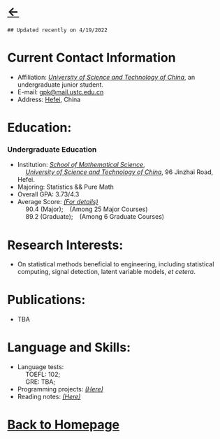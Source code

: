 # [<-](https://pkgu.github.io)

  ``## Updated recently on 4/19/2022``

# Current Contact Information
  - Affiliation: *[University of Science and Technology of China](http://en.ustc.edu.cn/)*, an undergraduate junior student. 
  - E-mail: gpk@mail.ustc.edu.cn
  - Address: [Hefei](https://www.google.com/maps/place/Hefei,+Anhui,+China/@31.6097465,116.7600658,7z/), China
 
# Education:

### Undergraduate Education
  - Institution: *[School of Mathematical Science](http://math.ustc.edu.cn/ENGLISH/list.htm)*,   
    &emsp; *[University of Science and Technology of China](http://en.ustc.edu.cn/)*, 96 Jinzhai Road, Hefei.
  - Majoring: Statistics && Pure Math
  - Overall GPA: 3.73/4.3 
  - Average Score: *[(For details)](https://github.com/PkGU/Past-Scores/blob/main/pastscores.md)*    
    &emsp; 90.4 (Major); &ensp; (Among 25 Major Courses)   
    &emsp; 89.2 (Graduate); &ensp; (Among 6 Graduate Courses)
  
# Research Interests:
  - On statistical methods beneficial to engineering, including statistical computing, signal detection, latent variable models, *et cetera*.

# Publications:
  - TBA

# Language and Skills:
  - Language tests:   
    &emsp; TOEFL: 102;   
    &emsp; GRE: TBA;    
  - Programming projects: *[(Here)](https://pkgu.github.io/Past-Projects/)*  
  - Reading notes: *[(Here)](https://pkgu.github.io/Past-Courses/)* 

# [Back to Homepage](https://pkgu.github.io)
